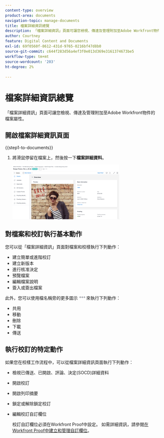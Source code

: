 ```yaml
---
content-type: overview
product-area: documents
navigation-topic: manage-documents
title: 檔案詳細資訊總覽
description: 「檔案詳細資訊」頁面可讓您檢視、傳達及管理附加至Adobe Workfront物件的檔案屬性。
author: Courtney
feature: Digital Content and Documents
exl-id: 69f0560f-8612-431d-9765-0216bf47d8b0
source-git-commit: c644f283d56a4ef3f0e013d369e3161374673be5
workflow-type: tm+mt
source-wordcount: '203'
ht-degree: 2%

---
```


# 檔案詳細資訊總覽

「檔案詳細資訊」頁面可讓您檢視、傳達及管理附加至Adobe Workfront物件的檔案屬性。

## 開啟檔案詳細資訊頁面

{{step1-to-documents}}

1. 將滑鼠停留在檔案上，然後按一下&#x200B;**檔案詳細資料**。

   ![](assets/document-details-350x179.png)

## 對檔案和校訂執行基本動作

您可以從「檔案詳細資訊」頁面對檔案和校樣執行下列動作：

* 建立簡單或進階校訂
* 建立新版本
* 進行核准決定
* 預覽檔案
* 編輯檔案說明
* 簽入或簽出檔案

此外，您可以使用檔名稱旁的更多圖示![](assets/more-icon.png)來執行下列動作：

* 共用
* 移動
* 刪除
* 下載
* 傳送

## 執行校訂的特定動作

如果您在校樣工作流程中，可以從檔案詳細資訊頁面執行下列動作：

* 檢視已傳送、已開啟、評論、決定(SOCD)詳細資料
* 開啟校訂
* 開啟列印摘要
* 鎖定或解除鎖定校訂
* 編輯校訂自訂欄位

  校訂自訂欄位必須在Workfront Proof中設定。 如需詳細資訊，請參閱[在Workfront Proof中建立和管理自訂欄位](../../workfront-proof/wp-acct-admin/account-settings/create-and-manage-custom-fields.md)。
